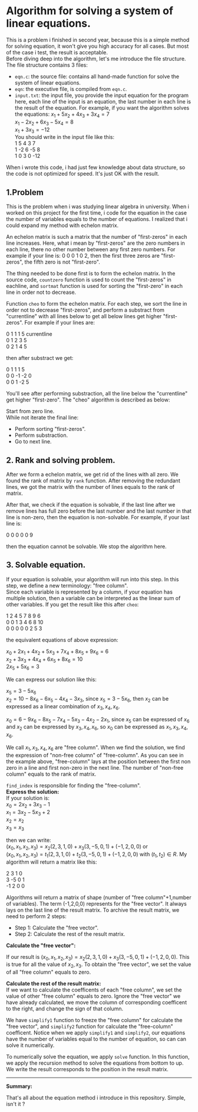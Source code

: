 # Algorithm for solving a system of linear equations.
This is a problem i finished in second year, because this is a simple method for solving equation, it won't give you high accuracy for all cases. But most of the case i test, the result is acceptable.  
Before diving deep into the algorithm, let's me introduce the file structure. The file structure contains 3 files:
- ``eqn.c``: the source file: contains all hand-made function for solve the system of linear equations.
- ``eqn``: the executive file, is compiled from ``eqn.c``.
- ``input.txt``: the input file, you provide the input equation for the program here, each line of the input is an equation, the last number in each line is the result of the equation. For example, if you want the algorithm solves the equations:
$x_1+5x_2+4x_3+3x_4=7$  
$x_1-2x_2+6x_3-5x_4=8$  
$x_1+3x_3=-12$  
You should write in the input file like this:  
1 5 4 3 7  
1 -2 6 -5 8  
1 0 3 0 -12

When i wrote this code, i had just few knowledge about data structure, so the code is not optimized for speed. It's just OK with the result.  
## 1.Problem
This is the problem when i was studying linear algebra in university. When i worked on this project for the first time, i code for the equation in the case the number of variables equals to the number of equations. I realized that i could expand my method with echelon matrix.

An echelon matrix is such a matrix that the number of "first-zeros" in each line increases. Here, what i mean by "first-zeros" are the zero numbers in each line, there no other number between any first zero numbers. For example if your line is: 0 0 0 1 0 2, then the first three zeros are "first-zeros", the fifth zero is not "first-zero".

The thing needed to be done first is to form the echelon matrix. In the source code, ``countzero`` function is used to count the "first-zeros" in eachline, and ``sortmat`` function is used for sorting the "first-zero" in each line in order not to decrease.

Function ``cheo`` to form the echelon matrix. For each step, we sort the line in order not to decrease "first-zeros", and perform a substract from "currentline" with all lines below to get all below lines get higher "first-zeros". For example if your lines are:

0 1 1 1 5 currentline  
0 1 2 3 5  
0 2 1 4 5  

then after substract we get:

0 1 1 1 5  
0 0 -1 -2 0  
0 0 1 -2 5

You'll see after performing substraction, all the line below the "currentline" get higher "first-zero". The "cheo" algorithm is described as below:

Start from zero line.  
While not iterate the final line:
- Perform sorting "first-zeros".
- Perform substraction. 
- Go to next line.  

## 2. Rank and solving problem.

After we form a echelon matrix, we get rid of the lines with all zero. We found the rank of matrix by ``rank`` function. After removing the redundant lines, we got the matrix with the number of lines equals to the rank of matrix. 

After that, we check if the equation is solvable, if the last line after we remove lines has full zero before the last number and the last number in that line is non-zero, then the equation is non-solvable. For example, if your last line is:  

0 0 0 0 0 9 

then the equation cannot be solvable. We stop the algorithm here.

## 3. Solvable equation.

If your equation is solvable, your algorithm will run into this step. In this step, we define a new terminology: "free column".  
Since each variable is represented by a column, if your equation has multiple solution, then a variable can be interpreted as the linear sum of other variables. If you get the result like this after ``cheo``:

1 2 4 5 7 8 9 6  
0 0 1 3 4 6 8 10  
0 0 0 0 0 2 5 3

the equivalent equations of above expression:

$x_0+2x_1+4x_2+5x_3+7x_4+8x_5+9x_6=6$  
$x_2+3x_3+4x_4+6x_5+8x_6=10$  
$2x_5+5x_6=3$

We can express our solution like this: 

$x_5=3-5x_6$  
$x_2=10-8x_6-6x_5-4x_4-3x_3$, since $x_5=3-5x_6$, then $x_2$ can be expressed as a linear combination of $x_3,x_4,x_6$.

$x_0=6-9x_6-8x_5-7x_4-5x_3-4x_2-2x_1$, since $x_5$ can be expressed of $x_6$ and $x_2$ can be expressed by $x_3,x_4,x_6$, so $x_0$ can be expressed as $x_1,x_3,x_4,x_6$. 

We call $x_1,x_3,x_4,x_6$ are "free column". When we find the solution, we find the expression of "non-free column" of "free-column". As you can see in the example above, "free-column" lays at the position between the first non zero in a line and first non-zero in the next line. The number of "non-free column" equals to the rank of matrix.  

``find_index`` is responsible for finding the "free-column".  
**Express the solution:**    
If your solution is:  
$x_0=2x_2+3x_3-1$  
$x_1=3x_2-5x_3+2$  
$x_2=x_2$  
$x_3=x_3$  

then we can write:  
$(x_0,x_1,x_2,x_3)=x_2(2,3,1,0)+x_3(3,-5,0,1)+(-1,2,0,0)$ or  
$(x_0,x_1,x_2,x_3)=t_1(2,3,1,0)+t_2(3,-5,0,1)+(-1,2,0,0)$ with $(t_1,t_2)\in R$. My algorithm will return a matrix like this:

2 3 1 0  
3 -5 0 1  
-1 2 0 0 

Algorithms will return a matrix of shape (number of "free column"+1,number of variables). The term (-1,2,0,0) represents for the "free vector". It always lays on the last line of the result matrix. To archive the result matrix, we need to perform 2 steps:  
- Step 1: Calculate the "free vector".
- Step 2: Calculate the rest of the result matrix.

**Calculate the "free vector":**  

If our result is $(x_0,x_1,x_2,x_3)=x_2(2,3,1,0)+x_3(3,-5,0,1)+(-1,2,0,0)$. This is true for all the value of $x_2,x_3$. To obtain the "free vector", we set the value of all "free column" equals to zero.

**Calculate the rest of the result matrix:**  
If we want to calculate the coefficents of each "free column", we set the value of other "free column" equals to zero. Ignore the "free vector" we have already calculated, we move the column of corresponding coefficent to the right, and change the sign of that column.

We have ``simplify1`` function to freeze the "free column" for calculate the "free vector", and ``simplify2`` function for calculate the "free-column" coefficent. Notice when we apply ``simplify1`` and ``simplify2``, our equations have the number of variables equal to the number of equation, so can can solve it numerically.

To numerically solve the equation, we apply ``solve`` function. In this function, we apply the recursion method to solve the equations from bottom to up. We write the result corresponds to the position in the result matrix.  
________
**Summary:** 

That's all about the equation method i introduce in this repository. Simple, isn't it ?
